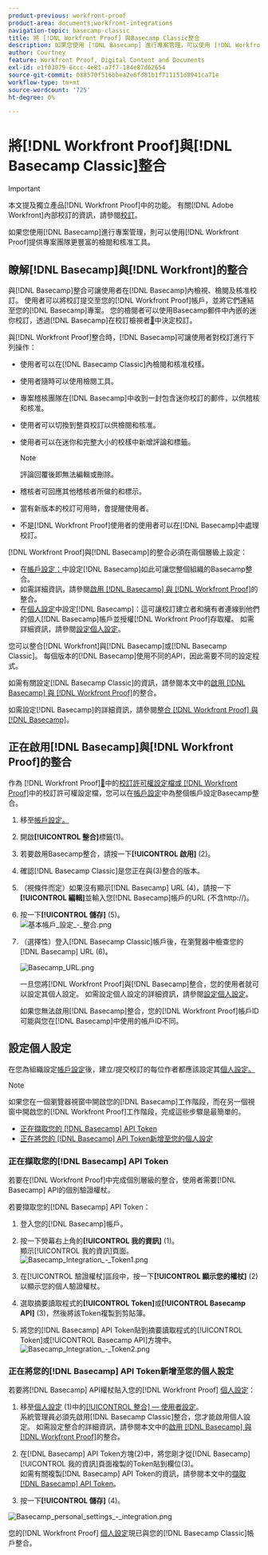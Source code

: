 ```yaml
---
product-previous: workfront-proof
product-area: documents;workfront-integrations
navigation-topic: basecamp-classic
title: 將 [!DNL Workfront Proof] 與Basecamp Classic整合
description: 如果您使用 [!DNL Basecamp] 進行專案管理，可以使用 [!DNL Workfront Proof]提供專案團隊更豐富的檢閱和核准工具。
author: Courtney
feature: Workfront Proof, Digital Content and Documents
exl-id: e1f03079-6ccc-4e81-a7f7-184e87d62654
source-git-commit: 088570f516bbea2e6fd81b1f711151d8941ca71e
workflow-type: tm+mt
source-wordcount: '725'
ht-degree: 0%

---
```


# 將[!DNL Workfront Proof]與[!DNL Basecamp Classic]整合

>[!IMPORTANT]
>
>本文提及獨立產品[!DNL Workfront Proof]中的功能。 有關[!DNL Adobe Workfront]內部校訂的資訊，請參閱[校訂](../../../review-and-approve-work/proofing/proofing.md)。

如果您使用[!DNL Basecamp]進行專案管理，則可以使用[!DNL Workfront Proof]提供專案團隊更豐富的檢閱和核准工具。

## 瞭解[!DNL Basecamp]與[!DNL Workfront]的整合

與[!DNL Basecamp]整合可讓使用者在[!DNL Basecamp]內檢視、檢閱及核准校訂。 使用者可以將校訂提交至您的[!DNL Workfront Proof]帳戶，並將它們連結至您的[!DNL Basecamp]專案。 您的檢閱者可以使用Basecamp郵件中內嵌的迷你校訂，透過[!DNL Basecamp]在校訂檢視者[&#128279;](../../../review-and-approve-work/proofing/reviewing-proofs-within-workfront/make-a-decision-on-a-proof/make-decisions-on-proof.md)中決定校訂。

與[!DNL Workfront Proof]整合時，[!DNL Basecamp]可讓使用者對校訂進行下列操作：

* 使用者可以在[!DNL Basecamp Classic]內檢閱和核准校樣。
* 使用者隨時可以使用檢閱工具。
* 專案稽核團隊在[!DNL Basecamp]中收到一封包含迷你校訂的郵件，以供稽核和核准。
* 使用者可以切換到整頁校訂以供檢閱和核准。
* 使用者可以在迷你和完整大小的校樣中新增評論和標籤。

  >[!NOTE]
  >
  >評論回覆後即無法編輯或刪除。

* 稽核者可回應其他稽核者所做的和標示。
* 當有新版本的校訂可用時，會提醒使用者。
* 不是[!DNL Workfront Proof]使用者的使用者可以在[!DNL Basecamp]中處理校訂。

[!DNL Workfront Proof]與[!DNL Basecamp]的整合必須在兩個層級上設定：

* 在[帳戶設定：](https://support.workfront.com/hc/en-us/sections/115000912147-Account-settings)中設定[!DNL Basecamp]如此可讓您整個組織的Basecamp整合。
* 如需詳細資訊，請參閱[啟用 [!DNL Basecamp] 與 [!DNL Workfront Proof]](#enabling-the-basecamp-integration-with-workfront-proof)的整合。
* 在[個人設定](https://support.workfront.com/hc/en-us/sections/115000921168-Personal-settings)中設定[!DNL Basecamp]：這可讓校訂建立者和擁有者連線到他們的個人[!DNL Basecamp]帳戶並授權[!DNL Workfront Proof]存取權。 如需詳細資訊，請參閱[設定個人設定](#configuring-personal-settings)。

您可以整合[!DNL Workfront]與[!DNL Basecamp]或[!DNL Basecamp Classic]。 每個版本的[!DNL Basecamp]使用不同的API，因此需要不同的設定程式。

如需有關設定[!DNL Basecamp Classic]的資訊，請參閱本文中的[啟用 [!DNL Basecamp] 與 [!DNL Workfront Proof]](#enabling-the-basecamp-integration-with-workfront-proof)的整合。

如需設定[!DNL Basecamp]的詳細資訊，請參閱[整合 [!DNL Workfront Proof] 與 [!DNL Basecamp]](../../../workfront-proof/wp-integrations/basecamp/integrate-workfront-proof-with-basecamp.md)。

## 正在啟用[!DNL Basecamp]與[!DNL Workfront Proof]的整合

作為 [!DNL Workfront Proof][&#128279;](../../../workfront-proof/wp-acct-admin/account-settings/proof-perm-profiles-in-wp.md)中的[校訂許可權設定檔或 [!DNL Workfront Proof]](../../../workfront-proof/wp-acct-admin/account-settings/proof-perm-profiles-in-wp.md)中的校訂許可權設定檔，您可以在[帳戶設定](https://support.workfront.com/hc/en-us/sections/115000912147-Account-settings)中為整個帳戶設定Basecamp整合。

1. 移至[帳戶設定。](https://support.workfront.com/hc/en-us/sections/115000912147-Account-settings)
1. 開啟&#x200B;**[!UICONTROL 整合]**&#x200B;標籤(1)。
1. 若要啟用Basecamp整合，請按一下&#x200B;**[!UICONTROL 啟用]** (2)。
1. 確認[!DNL Basecamp Classic]是您正在與(3)整合的版本。
1. （視條件而定）如果沒有顯示[!DNL Basecamp] URL (4)，請按一下&#x200B;**[!UICONTROL 編輯]**&#x200B;並輸入您[!DNL Basecamp]帳戶的URL (不含http://)。
1. 按一下&#x200B;**[!UICONTROL 儲存]** (5)。\
   ![基本帳戶_設定_-_整合.png](assets/basecamp-account-settings---integration-350x192.png)

1. （選擇性）登入[!DNL Basecamp Classic]帳戶後，在瀏覽器中檢查您的[!DNL Basecamp] URL (6)。

   ![Basecamp_URL.png](assets/basecamp-url-350x75.png)

   一旦您將[!DNL Workfront Proof]與[!DNL Basecamp]整合，您的使用者就可以設定其個人設定。 如需設定個人設定的詳細資訊，請參閱[設定個人設定](#configuring-personal-settings)。

   如果您無法啟用[!DNL Basecamp]整合，您的[!DNL Workfront Proof]帳戶ID可能與您在[!DNL Basecamp]中使用的帳戶ID不同。

## 設定個人設定

在您為組織設定[帳戶設定](https://support.workfront.com/hc/en-us/sections/115000912147-Account-settings)後，建立/提交校訂的每位作者都應該設定其[個人設定。](https://support.workfront.com/hc/en-us/sections/115000921168-Personal-settings)

>[!NOTE]
>
>如果您在一個瀏覽器視窗中開啟您的[!DNL Basecamp]工作階段，而在另一個視窗中開啟您的[!DNL Workfront Proof]工作階段，完成這些步驟是最簡單的。

* [正在擷取您的 [!DNL Basecamp] API Token](#retrieving-your-basecamp-api-token)
* [正在將您的 [!DNL Basecamp] API Token新增至您的個人設定](#adding-your-basecamp-api-token-to-your-personal-settings)

### 正在擷取您的[!DNL Basecamp] API Token

若要在[!DNL Workfront Proof]中完成個別層級的整合，使用者需要[!DNL Basecamp] API的個別驗證權杖。

若要擷取您的[!DNL Basecamp] API Token：

1. 登入您的[!DNL Basecamp]帳戶。
1. 按一下熒幕右上角的&#x200B;**[!UICONTROL 我的資訊]** (1)。\
   顯示[!UICONTROL 我的資訊]頁面。\
   ![Basecamp_Integration_-_Token1.png](assets/basecamp-integration---token1-350x334.png)

1. 在[!UICONTROL 驗證權杖]區段中，按一下&#x200B;**[!UICONTROL 顯示您的權杖]** (2)以顯示您的個人驗證權杖。
1. 選取摘要讀取程式的&#x200B;**[!UICONTROL Token]**&#x200B;或&#x200B;**[!UICONTROL Basecamp API]** (3)，然後將該Token複製到剪貼簿。

1. 將您的[!DNL Basecamp] API Token貼到摘要讀取程式的[!UICONTROL Token]或[!UICONTROL Basecamp API]方塊中。\
   ![Basecamp_Integration_-_Token2.png](assets/basecamp-integration---token2-350x178.png)

### 正在將您的[!DNL Basecamp] API Token新增至您的個人設定

若要將[!DNL Basecamp] API權杖貼入您的[!DNL Workfront Proof] [個人設定](https://support.workfront.com/hc/en-us/sections/115000921168-Personal-settings)：

1. 移至[個人設定](https://support.workfront.com/hc/en-us/sections/115000921168-Personal-settings) (1)中的[[!UICONTROL 整合] — 使用者設定](../../../workfront-proof/wp-getstarted/personal-settings/integrations-user-setup.md)。\
   系統管理員必須先啟用[!DNL Basecamp Classic]整合，您才能啟用個人設定。 如需設定整合的詳細資訊，請參閱本文中的[啟用 [!DNL Basecamp] 與 [!DNL Workfront Proof]](#enabling-the-basecamp-integration-with-workfront-proof)的整合。

1. 在[!DNL Basecamp] API Token方塊(2)中，將您剛才從[!DNL Basecamp] [!UICONTROL 我的資訊]頁面複製的Token貼到欄位(3)。\
   如需有關複製[!DNL Basecamp] API Token的資訊，請參閱本文中的[擷取 [!DNL Basecamp] API Token](#retrieving-your-basecamp-api-token)。

1. 按一下&#x200B;**[!UICONTROL 儲存]** (4)。

![Basecamp_personal_settings_-_integration.png](assets/basecamp-personal-settings---integration-350x250.png)

您的[!DNL Workfront Proof] [個人設定](https://support.workfront.com/hc/en-us/sections/115000921168-Personal-settings)現已與您的[!DNL Basecamp Classic]帳戶整合。
